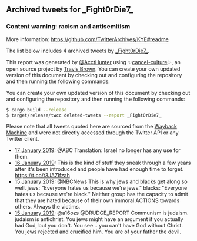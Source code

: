 ## Archived tweets for \_Fight0rDie7\_
### Content warning: racism and antisemitism
More information: https://github.com/TwitterArchives/KYE#readme

The list below includes 4 archived tweets by
[\_Fight0rDie7\_](https://twitter.com/_Fight0rDie7_).



This report was generated by [@AcctHunter](https://twitter.com/accthunter) using ✨[cancel-culture](https://github.com/travisbrown/cancel-culture)✨,
an open source project by [Travis Brown](https://twitter.com/travisbrown). You can create your own
updated version of this document by checking out and configuring the repository and then running
the following commands:

You can create your own updated version of this document by checking out and configuring the
repository and then running the following commands:

```bash
$ cargo build --release
$ target/release/twcc deleted-tweets --report _Fight0rDie7_
```

Please note that all tweets quoted here are sourced from the
[Wayback Machine](https://web.archive.org) and were not directly accessed through the Twitter API or
any Twitter client.

* [17 January 2019](https://web.archive.org/web/20190117104535/https://twitter.com/_Fight0rDie7_/status/1085850616075821056): @ABC Translation: Israel no longer has any use for them.
* [16 January 2019](https://web.archive.org/web/20190116193932/https://twitter.com/_Fight0rDie7_/status/1085622601140056064): This is the kind of stuff they sneak through a few years after it's been introduced and people have had enough time to forget. https://t.co/t3JAZlfzah
* [15 January 2019](https://web.archive.org/web/20190115232625/https://twitter.com/_Fight0rDie7_/status/1085317310351585280): @NBCNews This is why jews and blacks get along so well.  jews: "Everyone hates us because we're jews."  blacks: "Everyone hates us because we're black."  Neither group has the capacity to admit that they are hated because of their own immoral ACTIONS towards others. Always the victims.
* [15 January 2019](https://web.archive.org/web/20190115025549/https://twitter.com/_Fight0rDie7_/status/1085007619725639680): @a16ozs @DRUDGE_REPORT Communism is judaism. judaism is antichrist.  You jews might have an argument if you actually had God, but you don't. You see... you can't have God without Christ. You jews rejected and crucified him.  You are of your father the devil.
